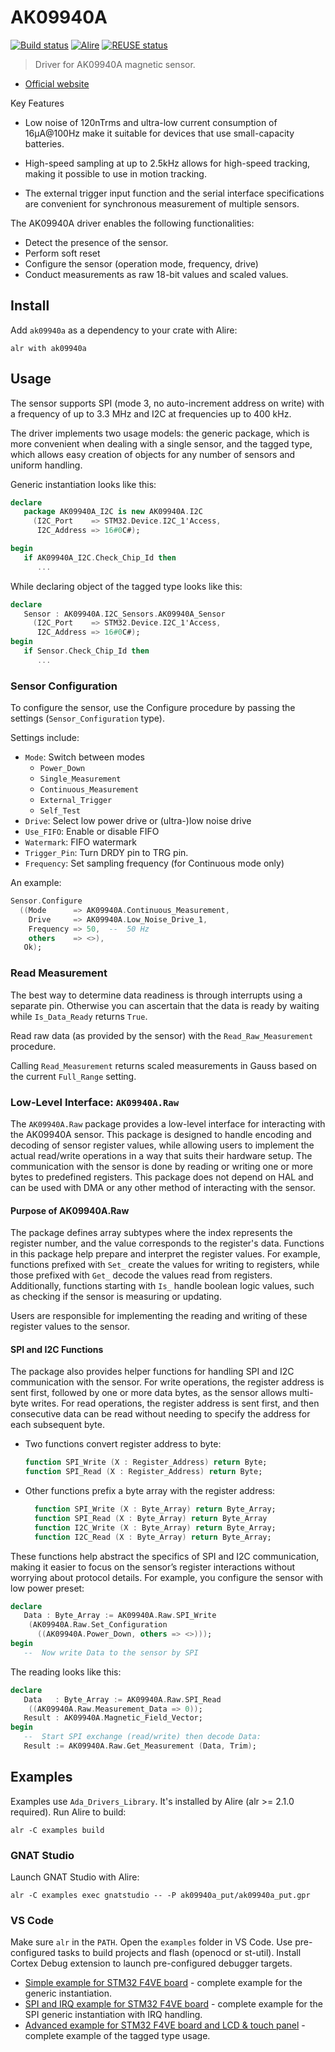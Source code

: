 # AK09940A

[![Build status](https://github.com/reznikmm/ak09940a/actions/workflows/alire.yml/badge.svg)](https://github.com/reznikmm/ak09940a/actions/workflows/alire.yml)
[![Alire](https://img.shields.io/endpoint?url=https://alire.ada.dev/badges/ak09940a.json)](https://alire.ada.dev/crates/ak09940a.html)
[![REUSE status](https://api.reuse.software/badge/github.com/reznikmm/ak09940a)](https://api.reuse.software/info/github.com/reznikmm/ak09940a)

> Driver for AK09940A magnetic sensor.

- [Official website](https://www.akm.com/eu/en/products/tri-axis-magnetic-sensor/lineup-tri-axis-magnetic-sensor/ak09940a/)

Key Features

- Low noise of 120nTrms and ultra-low current consumption of 16μA@100Hz make
  it suitable for devices that use small-capacity batteries.

- High-speed sampling at up to 2.5kHz allows for high-speed tracking, making
  it possible to use in motion tracking.

- The external trigger input function and the serial interface specifications
  are convenient for synchronous measurement of multiple sensors.

The AK09940A driver enables the following functionalities:

- Detect the presence of the sensor.
- Perform soft reset
- Configure the sensor (operation mode, frequency, drive)
- Conduct measurements as raw 18-bit values and scaled values.

## Install

Add `ak09940a` as a dependency to your crate with Alire:

    alr with ak09940a

## Usage

The sensor supports SPI (mode 3, no auto-increment address on write)
with a frequency of up to 3.3 MHz and I2C at frequencies up to 400 kHz.

The driver implements two usage models: the generic package, which is more
convenient when dealing with a single sensor, and the tagged type, which
allows easy creation of objects for any number of sensors and uniform handling.

Generic instantiation looks like this:

```ada
declare
   package AK09940A_I2C is new AK09940A.I2C
     (I2C_Port    => STM32.Device.I2C_1'Access,
      I2C_Address => 16#0C#);

begin
   if AK09940A_I2C.Check_Chip_Id then
      ...
```

While declaring object of the tagged type looks like this:

```ada
declare
   Sensor : AK09940A.I2C_Sensors.AK09940A_Sensor
     (I2C_Port    => STM32.Device.I2C_1'Access,
      I2C_Address => 16#0C#);
begin
   if Sensor.Check_Chip_Id then
      ...
```

### Sensor Configuration

To configure the sensor, use the Configure procedure by passing the settings
(`Sensor_Configuration` type).

Settings include:

- `Mode`: Switch between modes
  - `Power_Down`
  - `Single_Measurement`
  - `Continuous_Measurement`
  - `External_Trigger`
  - `Self_Test`
- `Drive`: Select low power drive or (ultra-)low noise drive
- `Use_FIFO`: Enable or disable FIFO
- `Watermark`: FIFO watermark
- `Trigger_Pin`: Turn DRDY pin to TRG pin.
- `Frequency`: Set sampling frequency (for Continuous mode only)


An example:
```ada
Sensor.Configure
  ((Mode      => AK09940A.Continuous_Measurement,
    Drive     => AK09940A.Low_Noise_Drive_1,
    Frequency => 50,  --  50 Hz
    others    => <>),
   Ok);
```

### Read Measurement

The best way to determine data readiness is through interrupts using
a separate pin. Otherwise you can ascertain that the data is ready by
waiting while `Is_Data_Ready` returns `True`.

Read raw data (as provided by the sensor) with the `Read_Raw_Measurement`
procedure.

Calling `Read_Measurement` returns scaled measurements in Gauss based on
the current `Full_Range` setting.

### Low-Level Interface: `AK09940A.Raw`

The `AK09940A.Raw` package provides a low-level interface for interacting with
the AK09940A sensor. This package is designed to handle encoding and decoding
of sensor register values, while allowing users to implement the actual
read/write operations in a way that suits their hardware setup. The
communication with the sensor is done by reading or writing one or more bytes
to predefined registers. This package does not depend on HAL and can be used
with DMA or any other method of interacting with the sensor.

#### Purpose of AK09940A.Raw

The package defines array subtypes where the index represents the register
number, and the value corresponds to the register's data. Functions in this
package help prepare and interpret the register values. For example, functions
prefixed with `Set_` create the values for writing to registers, while those
prefixed with `Get_` decode the values read from registers. Additionally,
functions starting with `Is_` handle boolean logic values, such as checking
if the sensor is measuring or updating.

Users are responsible for implementing the reading and writing of these
register values to the sensor.

#### SPI and I2C Functions

The package also provides helper functions for handling SPI and I2C
communication with the sensor. For write operations, the register
address is sent first, followed by one or more data bytes, as the
sensor allows multi-byte writes. For read operations, the register
address is sent first, and then consecutive data can be read without
needing to specify the address for each subsequent byte.

- Two functions convert register address to byte:

  ```ada
  function SPI_Write (X : Register_Address) return Byte;
  function SPI_Read (X : Register_Address) return Byte;
  ```

- Other functions prefix a byte array with the register address:

  ```ada
    function SPI_Write (X : Byte_Array) return Byte_Array;
    function SPI_Read (X : Byte_Array) return Byte_Array
    function I2C_Write (X : Byte_Array) return Byte_Array;
    function I2C_Read (X : Byte_Array) return Byte_Array;
  ```

These functions help abstract the specifics of SPI and I2C communication,
making it easier to focus on the sensor’s register interactions without
worrying about protocol details. For example, you configure the sensor
with low power preset:

```ada
declare
   Data : Byte_Array := AK09940A.Raw.SPI_Write
    (AK09940A.Raw.Set_Configuration
      ((AK09940A.Power_Down, others => <>)));
begin
   --  Now write Data to the sensor by SPI
```

The reading looks like this:

```ada
declare
   Data   : Byte_Array := AK09940A.Raw.SPI_Read
    ((AK09940A.Raw.Measurement_Data => 0));
   Result : AK09940A.Magnetic_Field_Vector;
begin
   --  Start SPI exchange (read/write) then decode Data:
   Result := AK09940A.Raw.Get_Measurement (Data, Trim);
```

## Examples

Examples use `Ada_Drivers_Library`. It's installed by Alire (alr >= 2.1.0 required).
Run Alire to build:

    alr -C examples build

### GNAT Studio

Launch GNAT Studio with Alire:

    alr -C examples exec gnatstudio -- -P ak09940a_put/ak09940a_put.gpr

### VS Code

Make sure `alr` in the `PATH`.
Open the `examples` folder in VS Code. Use pre-configured tasks to build
projects and flash (openocd or st-util). Install Cortex Debug extension
to launch pre-configured debugger targets.

- [Simple example for STM32 F4VE board](examples/ak09940a_put) - complete
  example for the generic instantiation.
- [SPI and IRQ example for STM32 F4VE board](examples/ak09940a_spi) - complete
  example for the SPI generic instantiation with IRQ handling.
- [Advanced example for STM32 F4VE board and LCD & touch panel](examples/ak09940a_lcd) -
  complete example of the tagged type usage.
